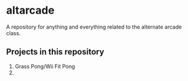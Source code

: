 # altarcade
A repository for anything and everything related to the alternate arcade class.

Projects in this repository 
---------------------------
1. Grass Pong/Wii Fit Pong
2. 

